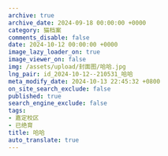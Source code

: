 ```yaml
---
archive: true
archive_date: 2024-09-18 00:00:00 +0000
category: 猫档案
comments_disable: false
date: 2024-10-12 00:00:00 +0000
image_lazy_loader_on: true
image_viewer_on: false
img: /assets/upload/封面图/哈哈.jpg
lng_pair: id_2024-10-12--210531_哈哈
meta_modify_date: 2024-10-13 22:45:32 +0800
on_site_search_exclude: false
published: true
search_engine_exclude: false
tags:
- 嘉定校区
- 已绝育
title: 哈哈
auto_translate: true
---
```

